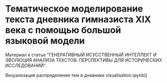 # Тематическое моделирование текста дневника гимназиста XIX века c помощью большой языковой модели
Материал к статье "ГЕНЕРАТИВНЫЙ ИСУССТВЕННЫЙ ИНТЕЛЛЕКТ И ЭВОЛЮЦИЯ АНАЛИЗА ТЕКСТОВ: ПЕРСПЕКТИВЫ ДЛЯ ИСТОРИЧЕСКИХ ИССЛЕДОВАНИЙ".

Визуализация распределения тем в дневнике visualisation.ipynb()
